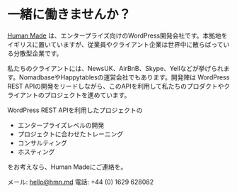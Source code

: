 # 一緒に働きませんか？

[Human Made](http://hmn.md) は、エンタープライズ向けのWordPress開発会社です。本拠地をイギリスに置いていますが、従業員やクライアント企業は世界中に散らばっている分散型企業です。

私たちのクライアントには、NewsUK、AirBnB、Skype、Yellなどが挙げられます。NomadbaseやHappytablesの運営会社でもあります。開発陣は WordPress REST APIの開発をリードしながら、このAPIを利用して私たちのプロダクトやクライアントのプロジェクトを進めています。

WordPress REST APIを利用したプロジェクトの

- エンタープライズレベルの開発
- プロジェクトに合わせたトレーニング
- コンサルティング
- ホスティング

をお考えなら、Human Madeにご連絡を。
メール: [hello@hmn.md](mailto:hello@hmn.md)
電話: +44 (0) 1629 628082
